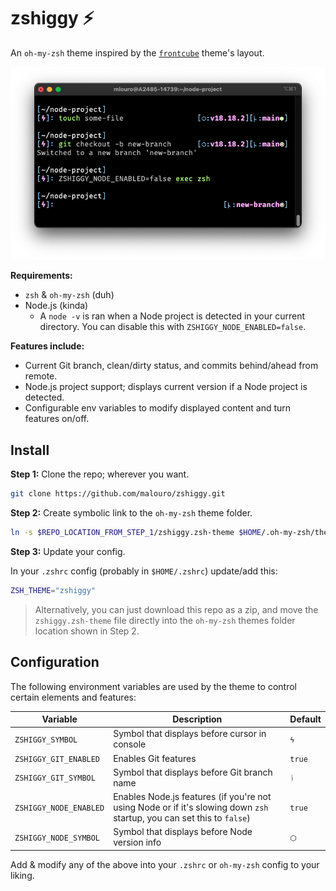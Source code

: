 # zshiggy ⚡️

An `oh-my-zsh` theme inspired by the [`frontcube`](https://github.com/ohmyzsh/ohmyzsh/blob/master/themes/frontcube.zsh-theme) theme's layout.

![image](./screenshot.png)

**Requirements:**
- `zsh` & `oh-my-zsh` (duh)
- Node.js (kinda)
	- A `node -v` is ran when a Node project is detected in your current directory. You can disable this with `ZSHIGGY_NODE_ENABLED=false`.

**Features include:**
- Current Git branch, clean/dirty status, and commits behind/ahead from remote.
- Node.js project support; displays current version if a Node project is detected.
- Configurable env variables to modify displayed content and turn features on/off.

## Install

**Step 1:** Clone the repo; wherever you want.

```bash
git clone https://github.com/malouro/zshiggy.git
```

**Step 2:** Create symbolic link to the `oh-my-zsh` theme folder.

```bash
ln -s $REPO_LOCATION_FROM_STEP_1/zshiggy.zsh-theme $HOME/.oh-my-zsh/themes/zshiggy.zsh-theme
```

**Step 3:** Update your config.

In your `.zshrc` config (probably in `$HOME/.zshrc`) update/add this:

```sh
ZSH_THEME="zshiggy"
```

> Alternatively, you can just download this repo as a zip, and move the `zshiggy.zsh-theme` file directly into the `oh-my-zsh` themes folder location shown in Step 2.

## Configuration

The following environment variables are used by the theme to control certain elements and features:

| Variable | Description | Default |
|----------|-------------|---------|
| `ZSHIGGY_SYMBOL`       | Symbol that displays before cursor in console | `ϟ` |
| `ZSHIGGY_GIT_ENABLED`  | Enables Git features | `true` |
| `ZSHIGGY_GIT_SYMBOL`   | Symbol that displays before Git branch name | `ᚿ` |
| `ZSHIGGY_NODE_ENABLED` | Enables Node.js features (if you're not using Node or if it's slowing down `zsh` startup, you can set this to `false`) | `true` |
| `ZSHIGGY_NODE_SYMBOL`  | Symbol that displays before Node version info | `⬡` |

Add & modify any of the above into your `.zshrc` or `oh-my-zsh` config to your liking.
